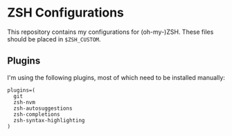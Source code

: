 # ZSH Configurations

This repository contains my configurations for (oh-my-)ZSH. These files should be placed in `$ZSH_CUSTOM`.

## Plugins

I'm using the following plugins, most of which need to be installed manually:

```
plugins=(
  git
  zsh-nvm
  zsh-autosuggestions
  zsh-completions
  zsh-syntax-highlighting
)
```
